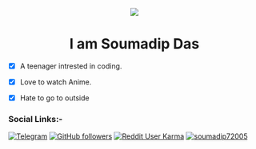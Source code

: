 <p align="center">
  <img src="Assets/readme.gif">
</p>

<!--
How to make this gif?
Easiest way:-

I made mine with https://bit.ly/GitPro07
Then i recorded my screen with OBS..
Now copy that file to android/iOS and convert to gif with any video tool. (I used inshot)
-->

<h1 align="center">
<b>I am Soumadip Das</b>
</h1>
 
- [x] A teenager intrested in coding.
- [x] Love to watch Anime. 
- [x] Hate to go to outside 



### Social Links:-
<div align="left">

[![Telegram](https://img.shields.io/badge/Telegram-SD-blue?style=social&logo-telegram)](https://telegram.me/anonymous7205)
[![GitHub followers](https://img.shields.io/github/followers/soymadip?label=Soymadip&style=social)](https://github.com/soymadip)
[![Reddit User Karma](https://img.shields.io/reddit/user-karma/combined/AnonymousYT-?style=social)](https://www.reddit.com/user/AnonymousYT-)
[![soumadip72005](https://img.shields.io/twitter/url?label=soumadip72005&style=social&url=https%3A%2F%2Ftwitter.com%2Fsoumadip72005)](https://twitter.com/soumadip72005)



